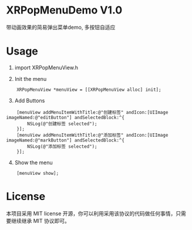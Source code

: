 # XRPopMenuDemo V1.0
带动画效果的简易弹出菜单demo, 多按钮自适应

# Usage
1. import XRPopMenuView.h

2. Init the menu
``` 
    XRPopMenuView *menuView = [[XRPopMenuView alloc] init];
``` 

3. Add Buttons
``` 
    [menuView addMenuItemWithTitle:@"创建标签" andIcon:[UIImage imageNamed:@"editButton"] andSelectedBlock:^{
        NSLog(@"创建标签 selected");
    }];
    [menuView addMenuItemWithTitle:@"添加标签" andIcon:[UIImage imageNamed:@"markButton"] andSelectedBlock:^{
        NSLog(@"添加标签 selected");
    }];
``` 

4. Show the menu
``` 
    [menuView show];
``` 
# License
本项目采用 MIT license 开源，你可以利用采用该协议的代码做任何事情，只需要继续继承 MIT 协议即可。
